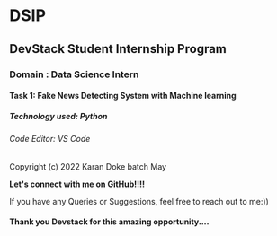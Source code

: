 # DSIP
## DevStack Student Internship Program 
### Domain : Data Science Intern 
#### Task 1: Fake News Detecting System with Machine learning
##### Technology used: Python

###### Code Editor: VS Code
  Copyright (c) 2022 Karan Doke batch May
  
**Let's connect with me on GitHub!!!!**
  
  If you have any Queries or Suggestions, feel free to reach out to me:))
  
  #### Thank you Devstack for this amazing opportunity....